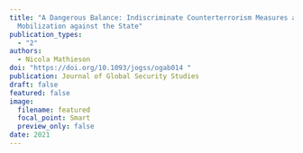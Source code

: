 ```yaml
---
title: "A Dangerous Balance: Indiscriminate Counterterrorism Measures and
  Mobilization against the State"
publication_types:
  - "2"
authors:
  - Nicola Mathieson
doi: "https://doi.org/10.1093/jogss/ogab014 "
publication: Journal of Global Security Studies
draft: false
featured: false
image:
  filename: featured
  focal_point: Smart
  preview_only: false
date: 2021
---
```

